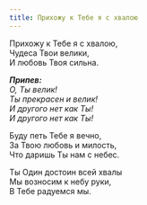 ```yaml
---
title: Прихожу к Тебе я с хвалою
---
```


Прихожу к Тебе я с хвалою,  
Чудеса Твои велики,  
И любовь Твоя сильна.

*__Припев:__  
О, Ты велик!  
Ты прекрасен и велик!  
И другого нет как Ты!  
И другого нет как Ты!*

Буду петь Тебе я вечно,  
За Твою любовь и милость,  
Что даришь Ты нам с небес.

Ты Один достоин всей хвалы  
Мы возносим к небу руки,  
В Тебе радуемся мы.
